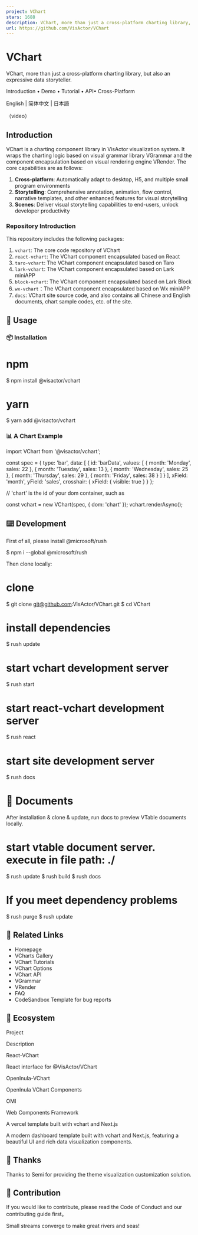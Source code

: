 ```yaml
---
project: VChart
stars: 1688
description: VChart, more than just a cross-platform charting library, but also an expressive data storyteller.
url: https://github.com/VisActor/VChart
---
```


VChart
======

VChart, more than just a cross-platform charting library, but also an expressive data storyteller.

Introduction • Demo • Tutorial • API• Cross-Platform

English | 简体中文 | 日本語

（video）

Introduction
------------

VChart is a charting component library in VisActor visualization system. It wraps the charting logic based on visual grammar library VGrammar and the component encapsulation based on visual rendering engine VRender. The core capabilities are as follows:

1.  **Cross-platform**: Automatically adapt to desktop, H5, and multiple small program environments
2.  **Storytelling**: Comprehensive annotation, animation, flow control, narrative templates, and other enhanced features for visual storytelling
3.  **Scenes**: Deliver visual storytelling capabilities to end-users, unlock developer productivity

### Repository Introduction

This repository includes the following packages:

1.  `vchart`: The core code repository of VChart
2.  `react-vchart`: The VChart component encapsulated based on React
3.  `taro-vchart`: The VChart component encapsulated based on Taro
4.  `lark-vchart`: The VChart component encapsulated based on Lark miniAPP
5.  `block-vchart`: The VChart component encapsulated based on Lark Block
6.  `wx-vchart`：The VChart component encapsulated based on Wx miniAPP
7.  `docs`: VChart site source code, and also contains all Chinese and English documents, chart sample codes, etc. of the site.

🔨 Usage
--------

### 📦 Installation

# npm
$ npm install @visactor/vchart

# yarn
$ yarn add @visactor/vchart

### 📊 A Chart Example

import VChart from '@visactor/vchart';

const spec \= {
  type: 'bar',
  data: \[
    {
      id: 'barData',
      values: \[
        { month: 'Monday', sales: 22 },
        { month: 'Tuesday', sales: 13 },
        { month: 'Wednesday', sales: 25 },
        { month: 'Thursday', sales: 29 },
        { month: 'Friday', sales: 38 }
      \]
    }
  \],
  xField: 'month',
  yField: 'sales',
  crosshair: {
    xField: { visible: true }
  }
};

// 'chart' is the id of your dom container, such as <div id="chart"></chart>
const vchart \= new VChart(spec, { dom: 'chart' });
vchart.renderAsync();

⌨️ Development
--------------

First of all, please install @microsoft/rush

$ npm i --global @microsoft/rush

Then clone locally:

# clone
$ git clone git@github.com:VisActor/VChart.git
$ cd VChart
# install dependencies
$ rush update
# start vchart development server
$ rush start
# start react-vchart development server
$ rush react
# start site development server
$ rush docs

📖 Documents
============

After installation & clone & update, run docs to preview VTable documents locally.

# start vtable document server. execute in file path: ./
$ rush update
$ rush build
$ rush docs

If you meet dependency problems
===============================

$ rush purge
$ rush update

🔗 Related Links
----------------

-   Homepage
-   VCharts Gallery
-   VChart Tutorials
-   VChart Options
-   VChart API
-   VGrammar
-   VRender
-   FAQ
-   CodeSandbox Template for bug reports

💫 Ecosystem
------------

Project

Description

React-VChart

React interface for @VisActor/VChart

OpenInula-VChart

OpenInula VChart Components

OMI

Web Components Framework

A vercel template built with vchart and Next.js

A modern dashboard template built with vchart and Next.js, featuring a beautiful UI and rich data visualization components.

💖 Thanks
---------

Thanks to Semi for providing the theme visualization customization solution.

🤝 Contribution
---------------

If you would like to contribute, please read the Code of Conduct and our contributing guide first。

Small streams converge to make great rivers and seas!
